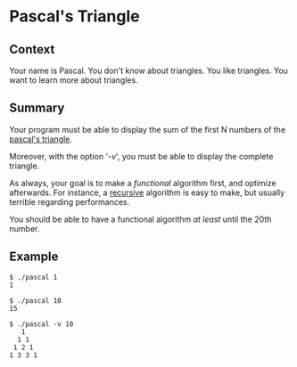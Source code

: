 # Pascal's Triangle

## Context

Your name is Pascal.
You don't know about triangles.
You like triangles.
You want to learn more about triangles.

## Summary

Your program must be able to display the sum of the first N numbers of the [pascal's triangle](https://en.wikipedia.org/wiki/Pascal%27s_triangle).

Moreover, with the option '_-v_', you must be able to display the complete triangle.

As always, your goal is to make a _functional_ algorithm first, and optimize afterwards.
For instance, a [recursive](https://en.wikipedia.org/wiki/Recursion_(computer_science)) algorithm is easy to make, but usually terrible regarding performances.

You should be able to have a functional algorithm _at least_ until the 20th number.

## Example

```
$ ./pascal 1
1

$ ./pascal 10
15

$ ./pascal -v 10
   1
  1 1
 1 2 1
1 3 3 1
```
